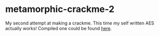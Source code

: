# metamorphic-crackme-2

My second attempt at making a crackme. This time my self written AES actually works!
Compiled one could be found [here](https://crackmes.one/crackme/652c8ad76e7e520ff1c3da94).

